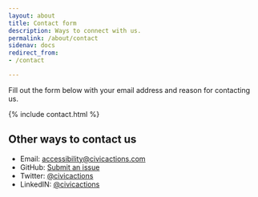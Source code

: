 ```yaml
---
layout: about
title: Contact form
description: Ways to connect with us.
permalink: /about/contact
sidenav: docs
redirect_from:
- /contact

---
```

Fill out the form below with your email address and reason for contacting us.

{% include contact.html %}

## Other ways to contact us
* Email: [accessibility@civicactions.com](mailto:accessibility@civicactions.com)
* GitHub: [Submit an issue](https://github.com/CivicActions/accessibility/issues)
* Twitter: [@civicactions](https://twitter.com/civicactions)
* LinkedIN: [@civicactions](https://www.linkedin.com/company/civicactions/)
